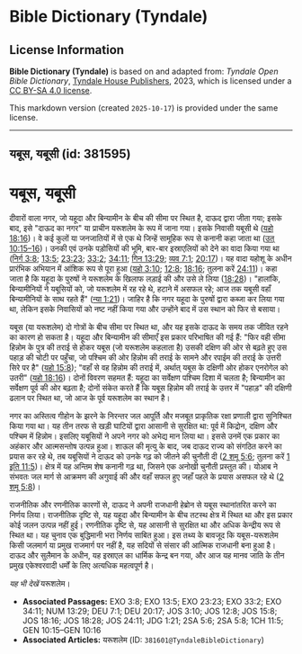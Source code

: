 # Bible Dictionary (Tyndale)

## License Information

**Bible Dictionary (Tyndale)** is based on and adapted from: _Tyndale Open Bible Dictionary_, [Tyndale House Publishers](https://tyndaleopenresources.com/), 2023, which is licensed under a [CC BY-SA 4.0 license](https://creativecommons.org/licenses/by-sa/4.0/legalcode.en).

This markdown version (created `2025-10-17`) is provided under the same license.



--------------------------------

## यबूस, यबूसी (id: 381595)

यबूस, यबूसी
===========

दीवारों वाला नगर, जो यहूदा और बिन्यामीन के बीच की सीमा पर स्थित है, दाऊद द्वारा जीता गया; इसके बाद, इसे "दाऊद का नगर" या प्राचीन यरूशलेम के रूप में जाना गया। इसके निवासी यबूसी थे ([यहो 18:16](https://ref.ly/Josh18:16))। वे कई कुलों या जनजातियों में से एक थे जिन्हें सामूहिक रूप से कनानी कहा जाता था ([उत् 10:15–16](https://ref.ly/Gen10:15-Gen10:16))। उनकी एवं उनके पड़ोसियों की भूमि, बार\-बार इस्राएलियों को देने का वादा किया गया था ([निर्ग 3:8](https://ref.ly/Exod3:8); [13:5](https://ref.ly/Exod13:5); [23:23](https://ref.ly/Exod23:23); [33:2](https://ref.ly/Exod33:2); [34:11](https://ref.ly/Exod34:11); [गिन 13:29](https://ref.ly/Num13:29); [व्यव 7:1](https://ref.ly/Deut7:1); [20:17](https://ref.ly/Deut20:17))। यह वादा यहोशू के अधीन प्रारंभिक अभियान में आंशिक रूप से पूरा हुआ ([यहो 3:10](https://ref.ly/Josh3:10); [12:8](https://ref.ly/Josh12:8); [18:16](https://ref.ly/Josh18:16); तुलना करें [24:11](https://ref.ly/Josh24:11))। कहा जाता है कि यहूदा के पुरुषों ने यरूशलेम के खिलाफ लड़ाई की और उसे ले लिया ([18:28](https://ref.ly/Josh18:28))। "हालांकि, बिन्यामीनियों ने यबूसियों को, जो यरूशलेम में रह रहे थे, हटाने में असफल रहे; आज तक यबूसी वहाँ बिन्यामीनियों के साथ रहते हैं" ([न्या 1:21](https://ref.ly/Judg1:21))। जाहिर है कि नगर यहूदा के पुरुषों द्वारा कब्जा कर लिया गया था, लेकिन इसके निवासियों को नष्ट नहीं किया गया और उन्होंने बाद में उस स्थान को फिर से बसाया।

यबूस (या यरूशलेम) दो गोत्रों के बीच सीमा पर स्थित था, और यह इसके दाऊद के समय तक जीवित रहने का कारण हो सकता है। यहूदा और बिन्यामीन की सीमाएँ इस प्रकार परिभाषित की गई हैं: "फिर वही सीमा हिन्नोम के पुत्र की तराई से होकर यबूस (जो यरूशलेम कहलाता है) उसकी दक्षिण की ओर से बढ़ते हुए उस पहाड़ की चोटी पर पहुँचा, जो पश्चिम की ओर हिन्नोम की तराई के सामने और रपाईम की तराई के उत्तरी सिरे पर है" ([यहो 15:8](https://ref.ly/Josh15:8)); "वहाँ से वह हिन्नोम की तराई में, अर्थात् यबूस के दक्षिणी ओर होकर एनरोगेल को उतरी" ([यहो 18:16](https://ref.ly/Josh18:16))। दोनों विवरण सहमत हैं: यहूदा का सर्वेक्षण पश्चिम दिशा में चलता है; बिन्यामीन का सर्वेक्षण पूर्व की ओर बढ़ता है; दोनों संकेत करते हैं कि यबूस हिन्नोम की तराई के उत्तर में "पहाड़" की दक्षिणी ढलान पर स्थित था, जो आज के पूर्व यरूशलेम का स्थान है।

नगर का अस्तित्व गीहोन के झरने के निरन्तर जल आपूर्ति और मजबूत प्राकृतिक रक्षा प्रणाली द्वारा सुनिश्चित किया गया था। यह तीन तरफ से खड़ी घाटियों द्वारा आसानी से सुरक्षित था: पूर्व में किद्रोन, दक्षिण और पश्चिम में हिन्नोम। इसलिए यबूसियों ने अपने नगर को अभेद्य मान लिया था। इससे उनमें एक प्रकार का अहंकार और आत्मसन्तोष उत्पन्न हुआ। शाऊल की मृत्यु के बाद, जब दाऊद राज्य को संगठित करने का प्रयास कर रहे थे, तब यबूसियों ने दाऊद को उनके गढ़ को जीतने की चुनौती दी ([2 शमू 5:6](https://ref.ly/2Sam5:6); तुलना करें [1 इति 11:5](https://ref.ly/1Chr11:5))। क्षेत्र में यह अन्तिम शेष कनानी गढ़ था, जिसने एक अनोखी चुनौती प्रस्तुत की। योआब ने संभवतः जल मार्ग से आक्रमण की अगुवाई की और वहाँ सफल हुए जहाँ पहले के प्रयास असफल रहे थे ([2 शमू 5:8](https://ref.ly/2Sam5:8))।

राजनीतिक और रणनीतिक कारणों से, दाऊद ने अपनी राजधानी हेब्रोन से यबूस स्थानांतरित करने का निर्णय लिया। राजनीतिक दृष्टि से, यह यहूदा और बिन्यामीन के बीच तटस्थ क्षेत्र में स्थित था और इस प्रकार कोई जलन उत्पन्न नहीं हुई। रणनीतिक दृष्टि से, यह आसानी से सुरक्षित था और अधिक केन्द्रीय रूप से स्थित था। यह चुनाव एक बुद्धिमानी भरा निर्णय साबित हुआ। इस तथ्य के बावजूद कि यबूस\-यरूशलेम किसी जलमार्ग या प्रमुख राजमार्ग पर नहीं है, यह सदियों से संसार की आत्मिक राजधानी बना हुआ है। दाऊद और सुलैमान के अधीन, यह इस्राएल का धार्मिक केन्द्र बन गया, और आज यह मानव जाति के तीन प्रमुख एकेश्वरवादी धर्मों के लिए अत्यधिक महत्वपूर्ण है।

*यह भी देखें* यरूशलेम।

* **Associated Passages:** EXO 3:8; EXO 13:5; EXO 23:23; EXO 33:2; EXO 34:11; NUM 13:29; DEU 7:1; DEU 20:17; JOS 3:10; JOS 12:8; JOS 15:8; JOS 18:16; JOS 18:28; JOS 24:11; JDG 1:21; 2SA 5:6; 2SA 5:8; 1CH 11:5; GEN 10:15–GEN 10:16
* **Associated Articles:** यरूशलेम (ID: `381601@TyndaleBibleDictionary`)

